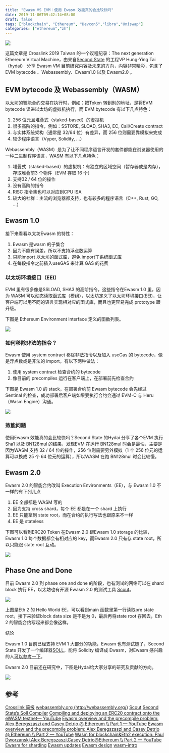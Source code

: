 ```yaml
---
title: "Ewasm VS EVM：使用 Ewasm 效能真的会比较快吗"
date: 2019-11-06T09:42:14+08:00
draft: false
tags: ["blockchain", "Ethereum", "Devcon5","libra","Uniswap"]
categories: ["ethereum","zh"]
---
```


![](/images/20191106-Ewasm-01.png)

这篇文章是 Crosslink 2019 Taiwan 的一个议程纪录：The next generation Ethereum Virtual Machine，由来自[Second State](https://www.secondstate.io/) 的工程VP Hung-Ying Tai（hydai） 分享 Ewasm VM 目前研究内容及未来的方向，内容非常精彩，包含了 EVM bytecode 、Webassembly、Ewasm1.0 以及 Ewasm2.0 。

## EVM bytecode 及 Webassembly（WASM）

以太坊的智能合约交易在执行时，例如：把Token 转到别的地址，是将EVM bytecode 读进以太坊的虚拟机执行，而 EVM bytecode 有以下几点特色：

1. 256 位元且堆叠式（staked-based）的虚拟机
2. 很多高阶的指令，例如：SSTORE, SLOAD, SHA3, EC, Call/Create contract
3. 与实体系统架构（通常是 32/64 位）有差异，而 256 位则需要靠模拟来完成
4. 较少程序语言（Vyper, Solidity, …）

Webassembly（WASM）是为了让不同程序语言开发的套件都能在浏览器使用的一种二进制程序语言，WASM 有以下几点特色：

1. 堆叠式（staked-based）的虚拟机：有独立的区域空间（暂存器或是内存），存取堆叠前3 个物件（EVM 存取 16 个）
2. 支持32 / 64 位的操作
3. 没有高阶的指令
4. RISC 指令集也可以对应到CPU ISA
5. 较大的社群：主流的浏览器都支持，也有较多的程序语言（C++, Rust, GO, …）

## Ewasm 1.0

接下来看看以太坊Ewasm 的特性：

1. Ewasm 是wasm 的子集合
2. 因为不能有误差，所以不支持浮点数运算
3. 只能import 以太坊的函式库，避免 importㄒ系统函式库
4. 在每段指令之前插入useGAS 来计算 GAS 的花费

### 以太坊环境接口（EEI）

EVM 里有很多像是SSLOAD, SHA3 的高阶指令，这些指令在Ewasm 1.0 里，因为 WASM 可以动态读取函式库（模组），以太坊定义了以太坊环境接口(EEI)，让客户端可以用不同的语言实现相对应的函式库，而且也更容易完成 prototype 跟升级。

下图是 Ethereum Environment Interface 定义的函数列表。

![](/images/20191106-Ewasm-02.png)

### 如何移除非法的指令？

Ewasm 使用 system contract 移除非法指令以及加入 useGas 的 bytecode，像是浮点数或是非法的 import，有以下两种做法：

1. 使用 system contract 检查合约的 bytecode
2. 像目前的 precompiles 运行在客户端上，在部署前先检查合约

下图是 Ewasm 1.0 的 stack，在部署合约前 Ewasm bytecode 会先经过 Sentinal 的检查，成功部署后客户端如果要执行合约会通过 EVM-C 与 Heru（Wasm Engine）沟通。

![](/images/20191106-Ewasm-03.png)

### 效能问题

使用Ewasm 效能真的会比较快吗？Second State 的Hydai 分享了各个EVM 执行 Sha1 以及 BN128mul 的结果，发现EVM 在运行 BN128mul 时会是最快，主要是因为WASM 支持 32 / 64 位的操作，256 位则需要另外模拟（1 个 256 位元的运算可以换成 25 个 64 位元的运算），所以WASM 在跑 BN128mul 时会比较慢。

## Ewasm 2.0

Ewasm 2.0 的智能合约改叫 Execution Environments（EE），与 Ewasm 1.0 不一样的有下列几点

1. EE 全部都是 WASM 写的
2. 因为支持 cross shard，每个 EE 都是在一个 shard 上执行
3. EE 只能拿到 state root，而在合约的执行写法也跟原来不一样
4. EE 是 stateless

下图可以看到ERC20 Token 在Ewasm 2.0 跟Ewasm 1.0 storage 的比较，Ewasm 1.0 每个数据都会有相对应的 key，而Ewasm 2.0 只有存 state root，所以只能跟 state root 互动。

![](/images/20191106-Ewasm-04.png)

## Phase One and Done

目前 Ewasm 2.0 到 phase one and done 的阶段，也有测试的网络可以在 shard block 执行 EE，以太坊也有开源 Ewasm 2.0 的测试工具 [Scout](https://github.com/ewasm/scout)。

![](/images/20191106-Ewasm-05.png)

上图是Eth 2 的 Hello World EE，可以看到main 函数里第一行读取pre state root，接下来验证block data size 是不是为 0，最后再将state root 存回去，Eth 2 的智能合约写起来都会像这样。

结论

Ewasm 1.0 目前已经支持 EVM 1 大部分的功能，Ewasm 也有测试链了，Second State 开发了一个编译器[SOLL](https://github.com/second-state/soll)，能将 Solidity 编译成 Ewasm，对Ewasm 感兴趣的人[可以参考一下](https://blog.secondstate.io/post/20191022-soll-compiler-project-zh/)。

Ewasm 2.0 目前还在研究中，下图是Hydai给大家分享的研究及贡献的方向。

![](/images/20191106-Ewasm-06.png)


## 参考
[Crosslink 简报](http://url.hyd.ai/LRFVT)
[webassembly.org (http://webassembly.org/)](https://webassembly.org/)
[Scout](https://github.com/ewasm/scout)
[Second State’s Soll Compiler](https://github.com/second-state/soll)
[Compiling and deploying an ERC20 contract onto the eWASM testnet— YouTube](https://www.youtube.com/watch?v=X-A6sP_HTy0)
[Ewasm overview and the precompile problem: Alex Beregszaszi and Casey Detrio @ Ethereum \\\\ Part 1 — YouTube](https://www.youtube.com/watch?v=YW6hszjjMqo&feature=youtu.be)
[Ewasm overview and the precompile problem: Alex Beregszaszi and Casey Detrio @ Ethereum \\\\ Part 2 — YouTube](https://www.youtube.com/watch?v=a9hbycBMr_A)
[Wasm for blockchain&Eth2 execution: Paul Dworzanski,Alex Beregszaszi,Casey Detrio@Ethereum \\\\ Part 2 — YouTube](https://www.youtube.com/watch?v=iwU10WkWSBY)
[Ewasm for sharding](https://drive.google.com/file/d/19t4qCqEK2RPt0p1XYx-a2FdZSAlCq7H0/view)
[Ewasm updates](https://drive.google.com/file/d/1CRc0qBQTebNKw7NRZXzxbHovrigW0bqf/view)
[Ewasm design](https://github.com/ewasm/design)
[wasm-intro](https://rsms.me/wasm-intro)
